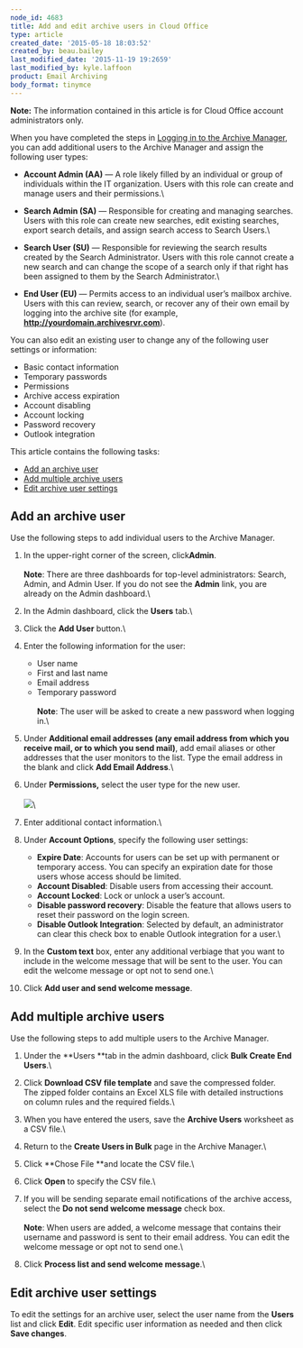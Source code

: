 ```yaml
---
node_id: 4683
title: Add and edit archive users in Cloud Office
type: article
created_date: '2015-05-18 18:03:52'
created_by: beau.bailey
last_modified_date: '2015-11-19 19:2659'
last_modified_by: kyle.laffoon
product: Email Archiving
body_format: tinymce
---
```


**Note:** The information contained in this article is for Cloud Office
account administrators only.

When you have completed the steps in [Logging in to the Archive
Manager](https://rackspace.com/knowledge_center/article/logging-in-to-archive-manager),
you can add additional users to the Archive Manager and assign the
following user types:

-   **Account Admin (AA)** &mdash; A role likely filled by an individual or
    group of individuals within the IT organization. Users with this
    role can create and manage users and their permissions.\
      
-   **Search Admin (SA)** &mdash; Responsible for creating and managing
    searches. Users with this role can create new searches, edit
    existing searches, export search details, and assign search access
    to Search Users.\
      
-   **Search User (SU)** &mdash; Responsible for reviewing the search results
    created by the Search Administrator. Users with this role cannot
    create a new search and can change the scope of a search only if
    that right has been assigned to them by the Search Administrator.\
      
-   **End User (EU)** &mdash; Permits access to an individual user&rsquo;s mailbox
    archive. Users with this can review, search, or recover any of their
    own email by logging into the archive site (for example,
    **http://yourdomain.archivesrvr.com**).

You can also edit an existing user to change any of the following user
settings or information:

-   Basic contact information
-   Temporary passwords
-   Permissions
-   Archive access expiration
-   Account disabling
-   Account locking
-   Password recovery
-   Outlook integration

This article contains the following tasks:

-   [Add an archive user](#addOneuser)
-   [Add multiple archive users](#addMultipleusers)
-   [Edit archive user settings](#editUsersettings)

Add an archive user
-------------------

Use the following steps to add individual users to the Archive Manager.

1.  In the upper-right corner of the screen, click**Admin**.\
     \
     **Note**: There are three dashboards for top-level
    administrators: Search, Admin, and Admin User. If you do not see
    the **Admin** link, you are already on the Admin dashboard.\
      
2.  In the Admin dashboard, click the **Users** tab.\
      
3.  Click the **Add User** button.\
      
4.  Enter the following information for the user:
    -   User name
    -   First and last name
    -   Email address
    -   Temporary password\
         \
         **Note**: The user will be asked to create a new password when
        logging in.\
          

5.  Under **Additional email addresses (any email address from which you
    receive mail, or to which you send mail)**, add email aliases or
    other addresses that the user monitors to the list. Type the email
    address in the blank and click **Add Email Address**.\
      
6.  Under **Permissions,** select the user type for the new user.\
     \
     ![](/knowledge_center/sites/default/files/field/image/4683.1.png)\
      
7.  Enter additional contact information.\
      
8.  Under **Account Options**, specify the following user settings:
    -   **Expire Date**: Accounts for users can be set up with permanent
        or temporary access. You can specify an expiration date for
        those users whose access should be limited.
    -   **Account Disabled**: Disable users from accessing their
        account.
    -   **Account Locked**: Lock or unlock a user&rsquo;s account.
    -   **Disable password recovery**: Disable the feature that allows
        users to reset their password on the login screen.
    -   **Disable Outlook Integration**: Selected by default, an
        administrator can clear this check box to enable Outlook
        integration for a user.\
          

9.  In the **Custom text** box, enter any additional verbiage that you
    want to include in the welcome message that will be sent to the
    user. You can edit the welcome message or opt not to send one.\
      
10. Click **Add user and send welcome message**.

Add multiple archive users
--------------------------

Use the following steps to add multiple users to the Archive Manager.

1.  Under the **Users **tab in the admin dashboard, click **Bulk Create
    End Users**.\
      
2.  Click **Download CSV file template** and save the compressed
    folder.\
     The zipped folder contains an Excel XLS file with detailed
    instructions on column rules and the required fields.\
      
3.  When you have entered the users, save the **Archive Users**
    worksheet as a CSV file.\
      
4.  Return to the **Create Users in Bulk** page in the Archive Manager.\
      
5.  Click **Chose File **and locate the CSV file.\
      
6.  Click **Open** to specify the CSV file.\
      
7.  If you will be sending separate email notifications of the archive
    access, select the **Do not send welcome message** check box.\
     \
     **Note**: When users are added, a welcome message that contains
    their username and password is sent to their email address. You can
    edit the welcome message or opt not to send one.\
      
8.  Click **Process list and send welcome message**.\
      

Edit archive user settings
--------------------------

To edit the settings for an archive user, select the user name from
the **Users** list and click **Edit**. Edit specific user information as
needed and then click **Save changes**.

